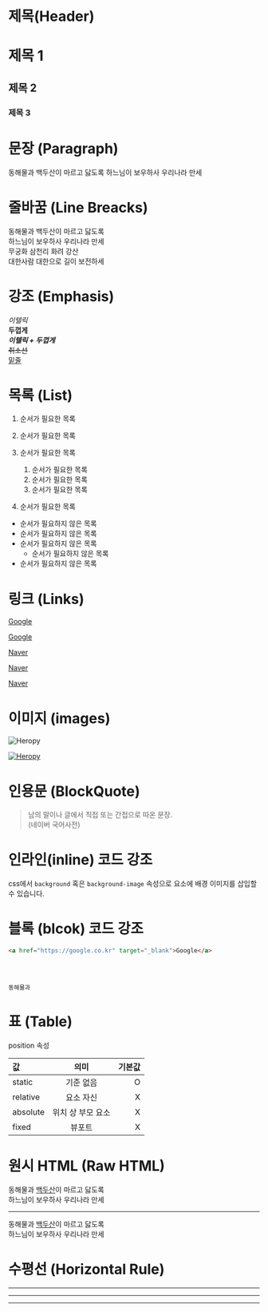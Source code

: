# 제목(Header)

# 제목 1
## 제목 2
### 제목 3

# 문장 (Paragraph)

동해물과 백두산이 마르고 닳도록 
하느님이 보우하사 우리나라 만세

# 줄바꿈 (Line Breacks)

동해물과 백두산이 마르고 닳도록  
하느님이 보우하사 우리나라 만세  
무궁화 삼천리 화려 강산<br/>
대한사람 대한으로 길이 보전하세


# 강조 (Emphasis)

_이텔릭_<br/>
**두껍게**  
**_이텔릭 + 두껍게_**  
~~취소선~~  
<u>밑줄</u>


# 목록 (List)

1. 순서가 필요한 목록
1. 순서가 필요한 목록
1. 순서가 필요한 목록
    1. 순서가 필요한 목록
    1. 순서가 필요한 목록
    1. 순서가 필요한 목록
  
1. 순서가 필요한 목록

- 순서가 필요하지 않은 목록
- 순서가 필요하지 않은 목록
- 순서가 필요하지 않은 목록
    - 순서가 필요하지 않은 목록
- 순서가 필요하지 않은 목록

# 링크 (Links)
<a href="https://google.com">Google</a>

[Google](https://google.com)

  <a href="https://naver.com" title="Naver로 이동!">Naver</a>

[Naver](https://naver.com "Naver로 이동!" )

<a href="https://naver.com" title="Naver로 이동!" target="_blank">Naver</a>

# 이미지 (images)

![Heropy](htts://heropy.blog/css/images/logo.png)

[![Heropy](htts://heropy.blog/css/images/logo.png)](https://heropy.blog/)

# 인용문 (BlockQuote)

>남의 말이나 글에서 직접 또는 간접으로 따온 문장.  
> (네이버 국어사전)  


# 인라인(inline) 코드 강조

css에서 `background` 혹은 `background-image` 속성으로 요소에 배경 이미지를 삽입할 수 있습니다.

# 블록 (blcok) 코드 강조

```html
<a href="https://google.co.kr" target="_blank">Google</a>
```
```css
```
```js
```
```bash
```
```plaintext
동해물과
```

# 표 (Table)

position 속성 

값 | 의미 | 기본값  
:-- |:--:|--:
static | 기준 없음 | O
relative | 요소 자신 | X
absolute | 위치 상 부모 요소 | X
fixed | 뷰포트 | X

# 원시 HTML (Raw HTML)

동해물과 <span style="text-decoration: underline;">백두산</span>이 마르고 닳도록<br/>
하느님이 보우하사 우리나라 만세

---

동해물과 <u>백두산</u>이 마르고 닳도록<br/>
하느님이 보우하사 우리나라 만세

# 수평선 (Horizontal Rule)

---

***

___